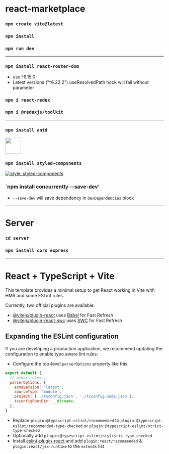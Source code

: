 # react-marketplace

### `npm create vite@latest`
### `npm install`
### `npm run dev`
<hr/>

### `npm install react-router-dom`
  * use ^6.15.0 
  * Latest versions ("^6.22.2") useResolvedPath hook will fail without parameter 
### `npm i react-redux`
### `npm i @reduxjs/toolkit`

<hr/>

### `npm install antd` 
  [<img src="https://camo.githubusercontent.com/70ec62b59182d7ecbc34f6cfe6f043d6ca17b133c398871ef1cdab0fa4d1e424/68747470733a2f2f67772e616c697061796f626a656374732e636f6d2f7a6f732f726d73706f7274616c2f4b4470677667754d704766716148506a6963524b2e737667" width="50"/>](https://www.npmjs.com/package/antd)
  
  ### `npm install styled-components` 

  [![style: styled-components](https://img.shields.io/badge/style-%F0%9F%92%85%20styled--components-orange.svg?colorB=daa357&colorA=db748e)](https://github.com/styled-components/styled-components)


### `npm install concurrently --save-dev'
  * `--save-dev` will save dependency in `devDependencies` block
<hr/>

# Server
### `cd server`
### `npm install cors express`

<hr/>

# React + TypeScript + Vite

This template provides a minimal setup to get React working in Vite with HMR and some ESLint rules.

Currently, two official plugins are available:

- [@vitejs/plugin-react](https://github.com/vitejs/vite-plugin-react/blob/main/packages/plugin-react/README.md) uses [Babel](https://babeljs.io/) for Fast Refresh
- [@vitejs/plugin-react-swc](https://github.com/vitejs/vite-plugin-react-swc) uses [SWC](https://swc.rs/) for Fast Refresh

## Expanding the ESLint configuration

If you are developing a production application, we recommend updating the configuration to enable type aware lint rules:

- Configure the top-level `parserOptions` property like this:

```js
export default {
  // other rules...
  parserOptions: {
    ecmaVersion: 'latest',
    sourceType: 'module',
    project: ['./tsconfig.json', './tsconfig.node.json'],
    tsconfigRootDir: __dirname,
  },
}
```

- Replace `plugin:@typescript-eslint/recommended` to `plugin:@typescript-eslint/recommended-type-checked` or `plugin:@typescript-eslint/strict-type-checked`
- Optionally add `plugin:@typescript-eslint/stylistic-type-checked`
- Install [eslint-plugin-react](https://github.com/jsx-eslint/eslint-plugin-react) and add `plugin:react/recommended` & `plugin:react/jsx-runtime` to the `extends` list

